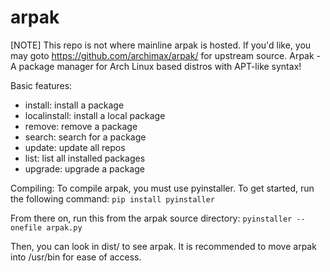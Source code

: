 # arpak
[NOTE] This repo is not where mainline arpak is hosted. If you'd like, you may goto https://github.com/archimax/arpak/ for upstream source.
Arpak - A package manager for Arch Linux based distros with APT-like syntax!

Basic features:
- install: install a package
- localinstall: install a local package
- remove: remove a package
- search: search for a package
- update: update all repos
- list: list all installed packages
- upgrade: upgrade a package

Compiling:
To compile arpak, you must use pyinstaller. To get started, run the following command:
``pip install pyinstaller``

From there on, run this from the arpak source directory:
``pyinstaller --onefile arpak.py``

Then, you can look in dist/ to see arpak. It is recommended to move arpak into /usr/bin for ease of access.

